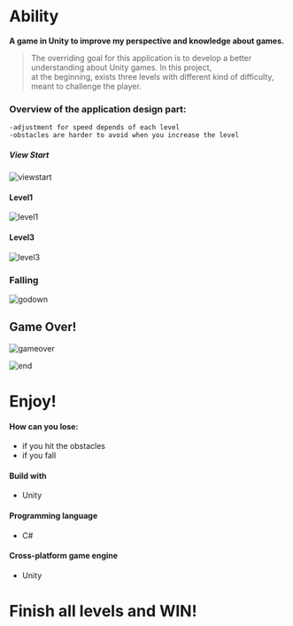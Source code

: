 # Ability

**A game in Unity to improve my perspective and knowledge about games.**

> The overriding goal for this application
> is to develop a better understanding 
> about Unity games. In this project,  
> at the beginning, exists 
> three levels with different
>  kind of difficulty,
> meant to challenge the player.



  
### Overview of the application design part:
    -adjustment for speed depends of each level
    -obstacles are harder to avoid when you increase the level


##### View Start
       
![viewstart](https://user-images.githubusercontent.com/38310636/54034039-902d7280-41be-11e9-91f1-4252a705f22e.png)


#### Level1
![level1](https://user-images.githubusercontent.com/38310636/54034304-32e5f100-41bf-11e9-9613-cccf2eb0bb38.png)


#### Level3
![level3](https://user-images.githubusercontent.com/38310636/54034379-5dd04500-41bf-11e9-9f7d-6dffb5824ce8.png)

### Falling
![godown](https://user-images.githubusercontent.com/38310636/54034440-85bfa880-41bf-11e9-9d41-ee67ab3e30a3.png)

## Game Over!
![gameover](https://user-images.githubusercontent.com/38310636/54034424-78a2b980-41bf-11e9-9787-773b18eec019.png)

![end](https://user-images.githubusercontent.com/38310636/54034470-9b34d280-41bf-11e9-973d-2f50576615cf.png)


# **Enjoy!**

#### How can you lose:
- if you hit the obstacles
- if you fall

#### Build with
  - Unity
  
#### Programming language
- C#
 
####  Cross-platform game engine
   - Unity
  
# **Finish all levels and WIN!**




